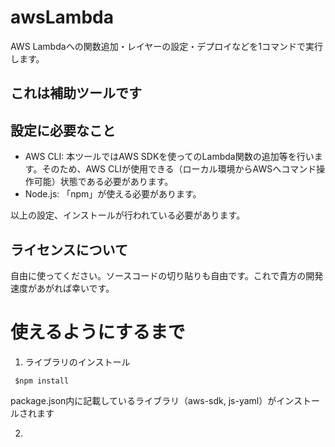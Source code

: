 # awsLambda
AWS Lambdaへの関数追加・レイヤーの設定・デプロイなどを1コマンドで実行します。

## これは補助ツールです

## 設定に必要なこと
- AWS CLI: 本ツールではAWS SDKを使ってのLambda関数の追加等を行います。そのため、AWS CLIが使用できる（ローカル環境からAWSへコマンド操作可能）状態である必要があります。
- Node.js: 「npm」が使える必要があります。

以上の設定、インストールが行われている必要があります。

## ライセンスについて
自由に使ってください。ソースコードの切り貼りも自由です。これで貴方の開発速度があがれば幸いです。

# 使えるようにするまで
1. ライブラリのインストール
```shell
 $npm install
```
package.json内に記載しているライブラリ（aws-sdk, js-yaml）がインストールされます

2. 

